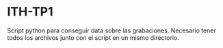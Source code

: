 ITH-TP1
=======
Script python para conseguir data sobre las grabaciones.
Necesario tener todos los archivos junto con el script en un mismo directorio.
